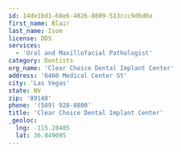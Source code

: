 ```yaml
---
id: 14de1bd1-68e6-4826-8809-513ccc9d6d0a
first_name: Blair
last_name: Isom
license: DDS
services:
  - 'Oral and Maxillofacial Pathologist'
category: Dentists
org_name: 'Clear Choice Dental Implant Center'
address: '6460 Medical Center St'
city: 'Las Vegas'
state: NV
zip: '89148'
phone: '(509) 928-8800'
title: 'Clear Choice Dental Implant Center'
_geoloc:
  lng: -115.28485
  lat: 36.049095
---
```


